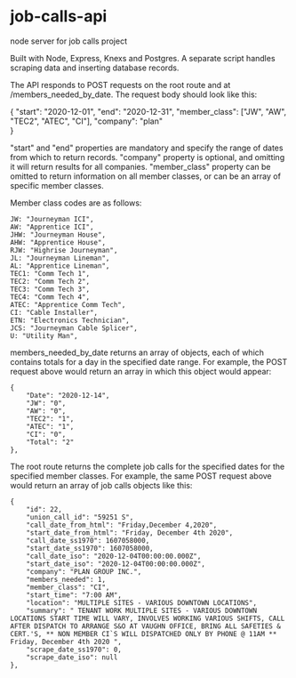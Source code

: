 # job-calls-api
node server for job calls project

Built with Node, Express, Knexs and Postgres.  A separate script handles scraping data and inserting database records.

The API responds to POST requests on the root route and at /members_needed_by_date.
The request body should look like this:

{
    "start": "2020-12-01",
    "end": "2020-12-31",
    "member_class": ["JW", "AW", "TEC2", "ATEC", "CI"],
    "company": "plan"   
}

"start" and "end" properties are mandatory and specify the range of dates from which to return records.
"company" property is optional, and omitting it will return results for all companies.
"member_class" property can be omitted to return information on all member classes, or can be an array of specific member classes.

Member class codes are as follows:

    JW: "Journeyman ICI",
    AW: "Apprentice ICI",
    JHW: "Journeyman House",
    AHW: "Apprentice House",
    RJW: "Highrise Journeyman",
    JL: "Journeyman Lineman",
    AL: "Apprentice Lineman",
    TEC1: "Comm Tech 1",
    TEC2: "Comm Tech 2",
    TEC3: "Comm Tech 3",
    TEC4: "Comm Tech 4",
    ATEC: "Apprentice Comm Tech",
    CI: "Cable Installer",
    ETN: "Electronics Technician",
    JCS: "Journeyman Cable Splicer",
    U: "Utility Man",
    
    
members_needed_by_date returns an array of objects, each of which contains totals for a day in the specified date range.
For example, the POST request above would return an array in which this object would appear:
    
    {
        "Date": "2020-12-14",
        "JW": "0",
        "AW": "0",
        "TEC2": "1",
        "ATEC": "1",
        "CI": "0",
        "Total": "2"
    },
    
The root route returns the complete job calls for the specified dates for the specified member classes.
For example, the same POST request above would return an array of job calls objects like this:
    
    {
        "id": 22,
        "union_call_id": "59251 S",
        "call_date_from_html": "Friday,December 4,2020",
        "start_date_from_html": "Friday, December 4th 2020",
        "call_date_ss1970": 1607058000,
        "start_date_ss1970": 1607058000,
        "call_date_iso": "2020-12-04T00:00:00.000Z",
        "start_date_iso": "2020-12-04T00:00:00.000Z",
        "company": "PLAN GROUP INC.",
        "members_needed": 1,
        "member_class": "CI",
        "start_time": "7:00 AM",
        "location": "MULTIPLE SITES - VARIOUS DOWNTOWN LOCATIONS",
        "summary": " TENANT WORK MULTIPLE SITES - VARIOUS DOWNTOWN LOCATIONS START TIME WILL VARY, INVOLVES WORKING VARIOUS SHIFTS, CALL AFTER DISPATCH TO ARRANGE S&O AT VAUGHN OFFICE, BRING ALL SAFETIES & CERT.'S, ** NON MEMBER CI`S WILL DISPATCHED ONLY BY PHONE @ 11AM ** Friday, December 4th 2020 ",
        "scrape_date_ss1970": 0,
        "scrape_date_iso": null
    },
